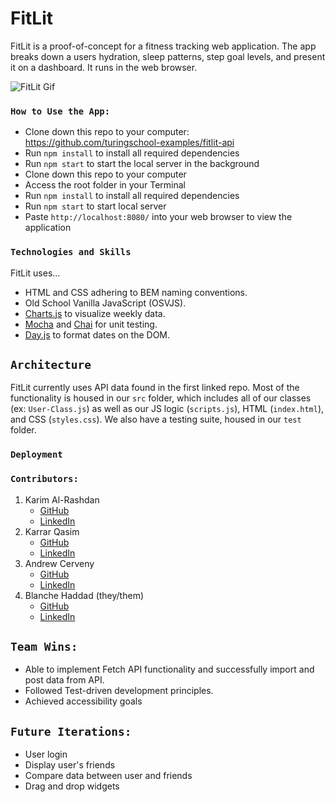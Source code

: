 # FitLit

FitLit is a proof-of-concept for a fitness tracking web application. The app breaks down a users hydration, sleep patterns, step goal levels, and present it on a dashboard. It runs in the web browser.

![FitLit Gif](https://media.giphy.com/media/wON4X2bFzr4gTyxKyV/giphy.gif)
### `How to Use the App:`

- Clone down this repo to your computer: https://github.com/turingschool-examples/fitlit-api
- Run `npm install` to install all required dependencies
- Run `npm start` to start the local server in the background
- Clone down this repo to your computer
- Access the root folder in your Terminal
- Run `npm install` to install all required dependencies
- Run `npm start` to start local server  
- Paste `http://localhost:8080/` into your web browser to view the application 

### `Technologies and Skills`

FitLit uses...
* HTML and CSS adhering to BEM naming conventions.
* Old School Vanilla JavaScript (OSVJS).
* [Charts.js](https://www.chartjs.org/) to visualize weekly data. 
* [Mocha](https://mochajs.org/) and [Chai](https://www.chaijs.com/) for unit testing. 
* [Day.js](https://day.js.org/) to format dates on the DOM.

## `Architecture`
FitLit currently uses API data found in the first linked repo. Most of the functionality is housed in our `src` folder, which includes all of our classes (ex: `User-Class.js`) as well as our JS logic (`scripts.js`), HTML (`index.html`), and CSS (`styles.css`). We also have a testing suite, housed in our `test` folder.

### `Deployment` 

### `Contributors:`
1. Karim Al-Rashdan
    * [GitHub](https://github.com/KarimAl-Rashdan)
    * [LinkedIn](https://www.linkedin.com/in/karimal-rashdan/)
2. Karrar Qasim
    * [GitHub](https://github.com/KarrarQ)
    * [LinkedIn](https://www.linkedin.com/in/karrar-qasim-b6307024b/)
3. Andrew Cerveny
    * [GitHub](https://github.com/AndrewCerveny)
    * [LinkedIn](https://www.linkedin.com/in/andrewcerveny/)
4. Blanche Haddad (they/them)
    * [GitHub](https://github.com/BHaddad1)
    * [LinkedIn](https://www.linkedin.com/in/blanche-haddad-denver/)

## `Team Wins:`
- Able to implement Fetch API functionality and successfully import and post data from API.
- Followed Test-driven development principles.
- Achieved accessibility goals

## `Future Iterations:`
- User login
- Display user's friends
- Compare data between user and friends
- Drag and drop widgets
